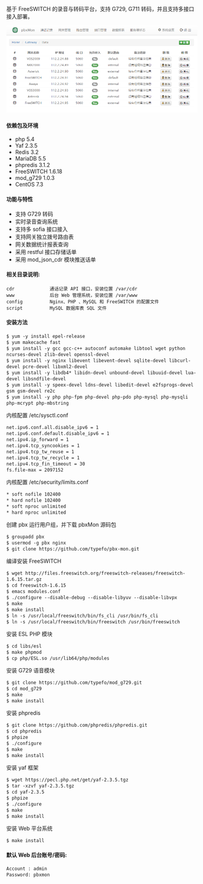 基于 FreeSWITCH 的录音与转码平台，支持 G729, G711 转码，并且支持多接口接入部署。

![screenshot](./script/screenshot.png)

#### 依赖包及环境

- php 5.4
- Yaf 2.3.5
- Redis 3.2
- MariaDB 5.5
- phpredis 3.1.2
- FreeSWITCH 1.6.18
- mod_g729 1.0.3
- CentOS 7.3

#### 功能与特性

- 支持 G729 转码
- 实时录音查询系统
- 支持多 sofia 接口接入
- 支持网关独立拨号路由表
- 网关数据统计报表查询
- 采用 restful 接口存储话单
- 采用 mod_json_cdr 模块推送话单

#### 相关目录说明:

    cdr             通话记录 API 接口，安装位置 /var/cdr
    www             后台 Web 管理系统，安装位置 /var/www
    config          Nginx、PHP 、MySQL 和 FreeSWITCH 的配置文件
    script          MySQL 数据库表 SQL 文件

#### 安装方法

    $ yum -y install epel-release
    $ yum makecache fast
    $ yum install -y gcc gcc-c++ autoconf automake libtool wget python ncurses-devel zlib-devel openssl-devel
    $ yum install -y nginx libevent libevent-devel sqlite-devel libcurl-devel pcre-devel libxml2-devel
    $ yum install -y libdb4* libidn-devel unbound-devel libuuid-devel lua-devel libsndfile-devel
    $ yum install -y speex-devel ldns-devel libedit-devel e2fsprogs-devel gsm gsm-devel re2c
    $ yum install -y php php-fpm php-devel php-pdo php-mysql php-mysqli php-mcrypt php-mbstring

内核配置 /etc/sysctl.conf

    net.ipv6.conf.all.disable_ipv6 = 1
    net.ipv6.conf.default.disable_ipv6 = 1
    net.ipv4.ip_forward = 1
    net.ipv4.tcp_syncookies = 1
    net.ipv4.tcp_tw_reuse = 1
    net.ipv4.tcp_tw_recycle = 1
    net.ipv4.tcp_fin_timeout = 30
    fs.file-max = 2097152

内核配置 /etc/security/limits.conf

    * soft nofile 102400
    * hard nofile 102400
    * soft nproc unlimited
    * hard nproc unlimited

创建 pbx 运行用户组，并下载 pbxMon 源码包

    $ groupadd pbx
    $ usermod -g pbx nginx
    $ git clone https://github.com/typefo/pbx-mon.git

编译安装 FreeSWITCH

    $ wget http://files.freeswitch.org/freeswitch-releases/freeswitch-1.6.15.tar.gz
    $ cd freeswitch-1.6.15
    $ emacs modules.conf
    $ ./configure --disable-debug --disable-libyuv --disable-libvpx
    $ make
    $ make install
    $ ln -s /usr/local/freeswitch/bin/fs_cli /usr/bin/fs_cli
    $ ln -s /usr/local/freeswitch/bin/freeswitch /usr/bin/freeswitch

安装 ESL PHP 模块

    $ cd libs/esl
    $ make phpmod
    $ cp php/ESL.so /usr/lib64/php/modules

安装 G729 语音模块

	$ git clone https://github.com/typefo/mod_g729.git
    $ cd mod_g729
    $ make
    $ make install

安装 phpredis

	$ git clone https://github.com/phpredis/phpredis.git
	$ cd phpredis
	$ phpize
	$ ./configure
	$ make
	$ make install

安装 yaf 框架

	$ wget https://pecl.php.net/get/yaf-2.3.5.tgz
    $ tar -xzvf yaf-2.3.5.tgz
    $ cd yaf-2.3.5
    $ phpize
    $ ./configure
    $ make
    $ make install

安装 Web 平台系统

    $ make install

#### 默认 Web 后台账号/密码:

    Account : admin
    Password: pbxmon

